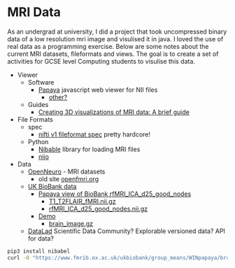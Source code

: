 MRI Data
========

As an undergrad at university, I did a project that took uncompressed binary data of a low resolution mri image and visulised it in java.
I loved the use of real data as a programming exercise.
Below are some notes about the current MRI datasets, fileformats and views.
The goal is to create a set of activities for GCSE level Computing students to visulise this data.

* Viewer
    * Software
        * [Papaya](http://rii-mango.github.io/Papaya/) javascript web viewer for NII files
            * [other?](http://mangoviewer.com/papaya.html)
    * Guides
        * [Creating 3D visualizations of MRI data: A brief guide](https://f1000research.com/articles/4-466)
* File Formats
    * spec
        * [nifti v1 fileformat spec](https://brainder.org/2012/09/23/the-nifti-file-format/) pretty hardcore!
    * Python 
        * [Nibable](https://nipy.org/nibabel/gettingstarted.html) library for loading MRI files
        * [niio](https://github.com/kristianeschenburg/niio)
* Data
    * [OpenNeuro](https://openneuro.org/) - MRI datasets
        * old site [openfmri.org](https://openfmri.org/dataset/)
    * [UK BioBank data](https://www.fmrib.ox.ac.uk/ukbiobank/)
        * [Papaya view of BioBank rfMRI_ICA_d25_good_nodes](https://www.fmrib.ox.ac.uk/ukbiobank/group_means/rfMRI_ICA_d25_good_nodes.html)
            * [T1_T2FLAIR_fMRI.nii.gz](https://www.fmrib.ox.ac.uk/ukbiobank/group_means/ukb/T1_T2FLAIR_fMRI.nii.gz)
            * [rfMRI_ICA_d25_good_nodes.nii.gz](https://www.fmrib.ox.ac.uk/ukbiobank/group_means/ukb/rfMRI_ICA_d25_good_nodes.nii.gz)
        * [Demo](https://www.fmrib.ox.ac.uk/ukbiobank/group_means/WINpapaya/GeneralTemplate/?path=%22../data/General/edge_list_d25.csv%22&param=0;2;Red%20Overlay;Blue%20Overlay;3;15;(0,0,0))
            * [brain_image.gz](https://www.fmrib.ox.ac.uk/ukbiobank/group_means/WINpapaya/brain_image.gz)
    * [DataLad](https://www.datalad.org/) Scientific Data Community? Explorable versioned data? API for data?

```bash
pip3 install nibabel
curl -O "https://www.fmrib.ox.ac.uk/ukbiobank/group_means/WINpapaya/brain_image.gz"
```